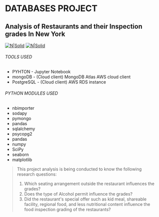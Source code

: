 # DATABASES PROJECT
## Analysis of Restaurants and their Inspection grades In New York
[![N|Solid](https://twilio-cms-prod.s3.amazonaws.com/images/jupyter_python_numpy.width-808.png)](https://nodesource.com/products/nsolid)
[![N|Solid](https://th.bing.com/th/id/R0873b3f2509a3957f4b9a984398dbe3a?rik=ktrSTO4riuQzQQ&riu=http%3a%2f%2fdbaprof.com%2fwp-content%2fuploads%2f2018%2f08%2fAWS-RDS.png&ehk=mQo22Fxp2Iv0u53hiY8dmQLf1X25XmczK3v7Gea2Pe4%3d&risl=&pid=ImgRaw)](https://nodesource.com/products/nsolid)
###### TOOLS USED
- PYHTON - Jupyter Notebook
- mongoDB - (Cloud client) MongoDB Atlas AWS cloud client
- PostgreSQL - (Cloud client) AWS RDS instance
###### PYTHON MODULES USED
- nbimporter
- sodapy
- pymongo
- pandas
- sqlalchemy
- psycopg2
- pandas
- numpy
- SciPy
- seaborn
- matplotlib

> This project analysis is being conducted to know the following research questions:
> 1. Which seating arrangement outside the restaurant influences the grades?
> 2. Does the type of Alcohol permit influence the grades?
> 3. Did the restaurant's special offer such as kid meal, shareable facility, regional food, and less nutritional content influence the food inspection grading of the restaurants?
